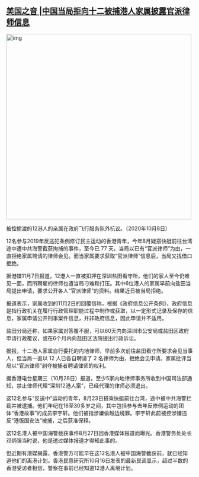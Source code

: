 <!--1604799555000-->
[美国之音 |中国当局拒向十二被捕港人家属披露官派律师信息](https://chinadigitaltimes.net/chinese/2020/11/%e7%be%8e%e5%9b%bd%e4%b9%8b%e9%9f%b3-%e4%b8%ad%e5%9b%bd%e5%bd%93%e5%b1%80%e6%8b%92%e5%90%91%e5%8d%81%e4%ba%8c%e8%a2%ab%e6%8d%95%e6%b8%af%e4%ba%ba%e5%ae%b6%e5%b1%9e%e6%8a%ab%e9%9c%b2%e5%ae%98%e6%b4%be/)
------

<p><img class="aligncenter" src="https://chinadigitaltimes.net/chinese/files/2020/11/post-659097-5fa748b56a621." alt="img" width="500"></p><p>被控偷渡的12港人的亲属在政府飞行服务队外抗议。（2020年10月8日）</p><p>12名参与2019年反逃犯条例修订民主运动的香港青年，今年8月疑搭快艇前往台湾途中遭中共海警截获拘捕的事件，至今已 77 天。当局以已有“官派律师”为由，一直拒绝家属聘请的律师会见。而当家属要求获取“官派律师”信息后，当局又找借口拒绝。</p><p>据港媒11月7日报道，12港人一直被扣押在深圳盐田看守所，他们的家人至今仍难见一面，而所聘雇的律师也遭当局刁难和打压。其中6位港人的家属早前向盐田当局提出申请，要求公开各人“官派律师”的资料。结果近日被当局拒绝。</p><p>报道表示，家属收到的11月2日的回覆信称，根据《政府信息公开条例》，政府信息是指行政机关在履行行政管理职能过程中制作或获取，以一定形式记录及保存的信息，家属申请公开刑事案件信息，并非政府信息，因此申请并不适用。</p><p>盐田分局还称，如果家属对答覆不服，可以60天内向深圳市公安局或盐田区政府申请行政覆议，或在6个月内向盐田区法院提出行政诉讼。</p><p>据报，十二港人家属自行委托的内地律师，早前多次前往盐田看守所要求会见当事人，但当局一直以 12 人已各自聘请了 2 名律师为由，拒绝会见申请。家属批评当局以“官派律师”剥夺被捕者聘请律师的权利。</p><p>据香港电台星期三（10月28日）报道，至少5家内地律师事务所收到中国司法部通知，禁止律师代理“深圳12港人案”，已经代理的律师必须退出。</p><p>这12名参与“反送中”运动的青年，8月23日搭乘快艇前往台湾，途中被中共海警拦截并被逮捕。他们年纪在16至30多岁之间，其中包括参与去年反修例运动的团体“香港故事”的成员李宇轩。他们被指涉嫌偷越边境罪。李宇轩此前被控涉嫌违反“港版国安法”被捕，之后获准保释。</p><p>这12名港人被中国海警截获事件8月27日因香港媒体报道而曝光。香港警务处处长邓炳强当时说，他是透过媒体报道才得知此事的。</p><p>但近期有港媒揭露，香港警方可能早在这12名港人被中国海警截获前，就已经知道他们的离港计划。香港民意研究所10月16日发表的最新民调显示，超过半数的香港受访者相信，警察在事前已经知道12港人离境计划。</p>
